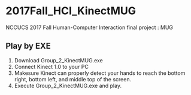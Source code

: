 # 2017Fall_HCI_KinectMUG
NCCUCS 2017 Fall  Human-Computer Interaction final project : MUG

<h2>Play by EXE</h2>
<ol>
  <li>Download Group_2_KinectMUG.exe</li>
  <li>Connect Kinect 1.0 to your PC</li>
  <li>Makesure Kinect can properly detect your hands to reach the bottom right, bottom left, and middle top of the screen.</li>
  <li>Execute Group_2_KinectMUG.exe and play.</li>
</ol>
